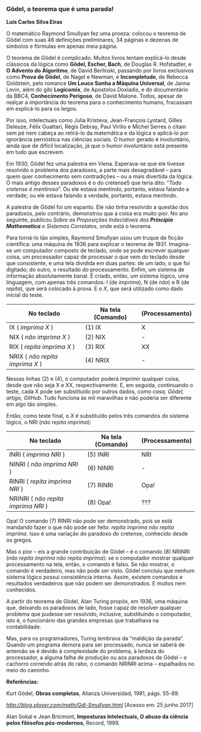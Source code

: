 ### Gödel, o teorema que é uma parada!

**Luís Carlos Silva Eiras**

O matemático Raymond Smullyan fez uma proeza: colocou o teorema de Gödel com suas 46 definições preliminares, 34 páginas  e dezenas de símbolos e fórmulas em apenas meia página.

O teorema de Gödel é complicado. Muitos livros tentam explicá-lo desde clássicos da lógica como **Gödel, Escher, Bach**, de Douglas R. Hofstadter, e **O Advento do Algoritmo**, de David Berlinski, passando por livros exclusivos como **Prova de Gödel**, de Nagel e Newman, e **Incompletude**, de Rebecca Goldstein, pelo romance **Um Louco Sonha a Máquina Universal**, de Janna Levin, além do gibi **Logicomix**, de Apostolos Doxiadis, e do documentário da BBC4, **Conhecimento Perigoso**, de David Malone. Todos, apesar de realçar a importância do teorema para o conhecimento humano, fracassam em explicá-lo para os leigos.

Por isso, intelectuais como Julia Kristeva, Jean-François Lyotard, Gilles Deleuze, Félix Guattari, Régis Debray, Paul Virilio e Michel Serres o citam sem pé nem cabeça ao retirá-lo da matemática e da lógica e aplicá-lo por ignorância pernóstica nas ciências sociais. O humor gerado é involuntário, ainda que de difícil localização, já que o humor involuntário está presente em tudo que escrevem.

Em 1930, Gödel fez uma palestra em Viena. Esperava-se que ele tivesse resolvido o problema dos paradoxos, a parte mais desagradável – para quem quer conhecimento sem contradições – ou a mais divertida da lógica. O mais antigo desses paradoxos é o do cretense5  que teria dito: “_Todo cretense é mentiroso_”. Ou ele estava mentindo, portanto, estava falando a verdade; ou ele estava falando a verdade, portanto, estava mentindo.

A palestra de Gödel foi um espanto. Ele não tinha resolvido a questão dos paradoxos, pelo contrário, demonstrou que a coisa era muito pior. No ano seguinte, publicou _Sobre as Proposições Indecidíveis dos **Principia Mathematica**  e Sistemas Correlatos_, onde está o teorema.

Para torná-lo tão simples, Raymond Smullyan usou um truque de ficção científica: uma máquina de 1936 para explicar o teorema de 1931. Imagina-se  um computador composto de teclado, onde se pode escrever qualquer coisa, um processador capaz de processar o que vem do teclado desde que consistente, e uma tela dividida em duas partes: de um lado, o que foi digitado; do outro, o resultado do processamento. Enfim, um sistema de informação absolutamente banal.
É criado, então, um sistema lógico, uma linguagem, com apenas três comandos: I (de _imprima_), N (de _não_) e R (de _repita_), que será colocado à prova. E o _X_, que será utilizado como dado inicial do teste.

| No teclado | Na tela (Comando)|(Processamento)|
| --- | --- | --- |
|IX ( _imprima X_ ) |(1) IX | X|
|NIX ( _não imprima X_ ) |(2) NIX | - |
|RIX ( _repita imprima X_ ) |(3) RIX | XX |
|NRIX ( _não repita imprima X_ ) |(4) NRIX | - |

Nessas linhas (2) e (4), o computador poderá imprimir qualquer coisa, desde que não seja X e XX, respectivamente. E, em seguida, continuando o teste, cada X pode ser substituído por outros dados, como _casa, Gödel, artigo, GitHub_. Tudo funciona às mil maravilhas e não poderia ser diferente em algo tão simples. 

Então, como teste final, o _X_ é substituído pelos três comandos do sistema lógico, o NRI (_não repita imprima_):

| No teclado | Na tela (Comando)|(Processamento)|
| --- | --- | --- |
|INRI ( _imprima NRI_ ) |(5) INRI | NRI|
|NINRI ( _não imprima NRI_ ) |(6) NINRI | - |
|RINRI ( _repita imprima NRI_ ) |(7) RINRI | Opa! |
|NRINRI ( _não repita imprima NRI_ ) |(8) Opa! | ??? |

Opa! O comando (7) RINRI não pode ser demonstrado, pois se está mandando fazer o que não pode ser feito: _repita imprima não repita imprima_. Isso é uma variação do paradoxo do cretense, conhecido desde os gregos.

Mas o pior – eis a grande contribuição de Gödel – é o comando (8) NRINRI (_não repita imprima não repita imprima_): se o computador mostrar qualquer processamento na tela, então, o comando é falso.  Se não mostrar, o comando é verdadeiro, mas não pode ser visto. Gödel concluiu que nenhum sistema lógico possui consistência interna. Assim, existem comandos e resultados verdadeiros que não podem ser demonstrados. E muitos nem conhecidos.

A partir do teorema de Gödel, Alan Turing propôs, em 1936, uma máquina que, deixando os paradoxos de lado, fosse capaz de resolver qualquer problema que pudesse ser resolvido, inclusive, substituindo o computador, isto é, o funcionário das grandes empresas que trabalhava na contabilidade.

Mas, para os programadores, Turing lembrava da “maldição da parada”. Quando um programa demora para ser processado, nunca se saberá de antemão se é devido à complexidade do problema, à lerdeza do processador, a alguma falha de produção ou aos paradoxos de Gödel – o cachorro correndo atrás do rabo, o  comando NRINRI acima – espalhados no meio do caminho.

**Referências:**

Kurt Gödel, **Obras completas**, Alianza Universidad, 1981, págs. 55-89.

_http://blog.plover.com/math/Gdl-Smullyan.html_  [Acesso em: 25 junho 2017]

Alan Sokal  e Jean Bricmont, **Imposturas Intelectuais, O abuso da ciência pelos filósofos pós-modernos**,  Record, 1999.
